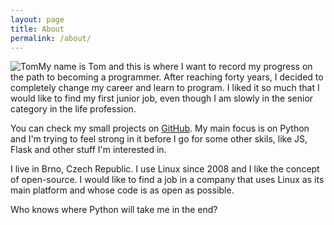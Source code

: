 ```yaml
---
layout: page
title: About
permalink: /about/
---
```


![Tom](/assets/img/t.jpg)My name is Tom and this is where I want to record my progress on the path to becoming a programmer. After reaching forty years, I decided to completely change my career and learn to program. I liked it so much that I would like to find my first junior job, even though I am slowly in the senior category in the life profession.

You can check my small projects on [GitHub](https://github.com/mantomas). My main focus is on Python and I'm trying to feel strong in it before I go for some other skils, like JS, Flask and other stuff I'm interested in.

I live in Brno, Czech Republic. I use Linux since 2008 and I like the concept of open-source. I would like to find a job in a company that uses Linux as its main platform and whose code is as open as possible.

Who knows where Python will take me in the end?
